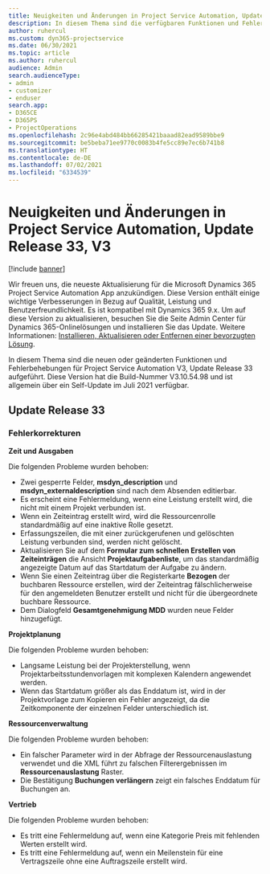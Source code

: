 ```yaml
---
title: Neuigkeiten und Änderungen in Project Service Automation, Update Release 33, V3
description: In diesem Thema sind die verfügbaren Funktionen und Fehlerbehebungen für Project Service Automation Update Release 33, V3 aufgeführt.
author: ruhercul
ms.custom: dyn365-projectservice
ms.date: 06/30/2021
ms.topic: article
ms.author: ruhercul
audience: Admin
search.audienceType:
- admin
- customizer
- enduser
search.app:
- D365CE
- D365PS
- ProjectOperations
ms.openlocfilehash: 2c96e4abd484bb66285421baaad82ead9589bbe9
ms.sourcegitcommit: be5beba71ee9770c0083b4fe5cc89e7ec6b741b8
ms.translationtype: HT
ms.contentlocale: de-DE
ms.lasthandoff: 07/02/2021
ms.locfileid: "6334539"
---
```

# <a name="whats-new-or-changed-in-project-service-automation-update-release-33-v3"></a>Neuigkeiten und Änderungen in Project Service Automation, Update Release 33, V3

[!include [banner](../includes/psa-now-project-operations.md)]

Wir freuen uns, die neueste Aktualisierung für die Microsoft Dynamics 365 Project Service Automation App anzukündigen. Diese Version enthält einige wichtige Verbesserungen in Bezug auf Qualität, Leistung und Benutzerfreundlichkeit. Es ist kompatibel mit Dynamics 365 9.x. Um auf diese Version zu aktualisieren, besuchen Sie die Seite Admin Center für Dynamics 365-Onlinelösungen und installieren Sie das Update. Weitere Informationen: [Installieren, Aktualisieren oder Entfernen einer bevorzugten Lösung](/power-platform/admin/install-remove-preferred-solution).

In diesem Thema sind die neuen oder geänderten Funktionen und Fehlerbehebungen für Project Service Automation V3, Update Release 33 aufgeführt. Diese Version hat die Build-Nummer V3.10.54.98 und ist allgemein über ein Self-Update im Juli 2021 verfügbar.

## <a name="update-release-33"></a>Update Release 33

### <a name="bug-fixes"></a>Fehlerkorrekturen

**Zeit und Ausgaben**

Die folgenden Probleme wurden behoben:

- Zwei gesperrte Felder, **msdyn_description** und **msdyn_externaldescription** sind nach dem Absenden editierbar.
- Es erscheint eine Fehlermeldung, wenn eine Leistung erstellt wird, die nicht mit einem Projekt verbunden ist.
- Wenn ein Zeiteintrag erstellt wird, wird die Ressourcenrolle standardmäßig auf eine inaktive Rolle gesetzt.
- Erfassungszeilen, die mit einer zurückgerufenen und gelöschten Leistung verbunden sind, werden nicht gelöscht.
- Aktualisieren Sie auf dem **Formular zum schnellen Erstellen von Zeiteinträgen** die Ansicht **Projektaufgabenliste**, um das standardmäßig angezeigte Datum auf das Startdatum der Aufgabe zu ändern.
- Wenn Sie einen Zeiteintrag über die Registerkarte **Bezogen** der buchbaren Ressource erstellen, wird der Zeiteintrag fälschlicherweise für den angemeldeten Benutzer erstellt und nicht für die übergeordnete buchbare Ressource.
- Dem Dialogfeld **Gesamtgenehmigung MDD** wurden neue Felder hinzugefügt.

**Projektplanung**

Die folgenden Probleme wurden behoben:
- Langsame Leistung bei der Projekterstellung, wenn Projektarbeitsstundenvorlagen mit komplexen Kalendern angewendet werden.
- Wenn das Startdatum größer als das Enddatum ist, wird in der Projektvorlage zum Kopieren ein Fehler angezeigt, da die Zeitkomponente der einzelnen Felder unterschiedlich ist.

**Ressourcenverwaltung**

Die folgenden Probleme wurden behoben:
- Ein falscher Parameter wird in der Abfrage der Ressourcenauslastung verwendet und die XML führt zu falschen Filterergebnissen im **Ressourcenauslastung** Raster.
- Die Bestätigung **Buchungen verlängern** zeigt ein falsches Enddatum für Buchungen an.

**Vertrieb**

Die folgenden Probleme wurden behoben:
- Es tritt eine Fehlermeldung auf, wenn eine Kategorie Preis mit fehlenden Werten erstellt wird.
- Es tritt eine Fehlermeldung auf, wenn ein Meilenstein für eine Vertragszeile ohne eine Auftragszeile erstellt wird.
